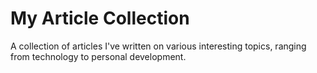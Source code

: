 # My Article Collection 

A collection of articles I've written on various interesting topics, ranging from technology to personal development.
